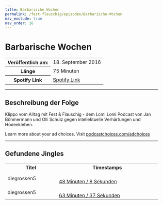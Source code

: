 ```yaml
---
title: Barbarische Wochen
permalink: /fest-flauschig/episoden/Barbarische-Wochen
nav_exclude: true
nav_order: 16
---
```


# Barbarische Wochen
<table class="resp-table dcf-table dcf-table-responsive dcf-table-bordered dcf-table-striped dcf-w-100%">
                    <tbody>
                        <tr>
                            <th scope="row">Veröffentlich am:</th>
                            <td data-label="Veröffentlich am:">18. September 2016</td>
                        </tr>
                        <tr>
                            <th scope="row">Länge </th>
                            <td data-label="Länge ">75 Minuten</td>
                        </tr><tr>
                                <th scope="row">Spotify Link</th>
                                <td data-label="Spotify Link"><a href="https://open.spotify.com/episode/3YlZ1rnHa5k7Ss6YNXGOgm">Spotify Link</a></td>
                            </tr></tbody>
                </table>

***

## Beschreibung der Folge

<div>
Klippo vom Alltag mit Fest &amp; Flauschig - dem Lomi Lomi Podcast von Jan Böhmermann und Olli Schulz gegen intellektuelle Verhärtungen und Hodenkleben.<p> </p><p>Learn more about your ad choices. Visit <a href="https://podcastchoices.com/adchoices">podcastchoices.com/adchoices</a></p>  
</div>

***

## Gefundene Jingles

<table style="display: table;">
                                    <tr>
                                        <th class="tableColumnTitle">Titel</th>
                                        <th class="tableColumnTimestamps">Timestamps</th>
                                    </tr>
                                    <tr>
                                <td markdown="span"  class="tableColumnTitle">diegrossen5</td>
                                <td markdown="span" class="tableColumnTimestamps">
                                <br>
                                <a href="https://open.spotify.com/episode/3YlZ1rnHa5k7Ss6YNXGOgm?t=2888">
                                48 Minuten / 8 Sekunden</a>
                                </td></tr><tr>
                                <td markdown="span"  class="tableColumnTitle">diegrossen5</td>
                                <td markdown="span" class="tableColumnTimestamps">
                                <br>
                                <a href="https://open.spotify.com/episode/3YlZ1rnHa5k7Ss6YNXGOgm?t=3817">
                                63 Minuten / 37 Sekunden</a>
                                </td></tr></table>
